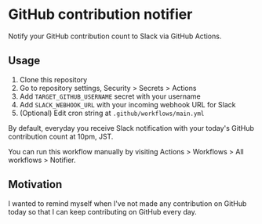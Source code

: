 # GitHub contribution notifier

Notify your GitHub contribution count to Slack via GitHub Actions.

## Usage

1. Clone this repository
2. Go to repository settings, Security > Secrets > Actions
3. Add `TARGET_GITHUB_USERNAME` secret with your username
4. Add `SLACK_WEBHOOK_URL` with your incoming webhook URL for Slack
5. (Optional) Edit cron string at `.github/workflows/main.yml`

By default, everyday you receive Slack notification with your today's GitHub contribution count at 10pm, JST.

You can run this workflow manually by visiting Actions > Workflows > All workflows > Notifier.

## Motivation

I wanted to remind myself when I've not made any contribution on GitHub today so that I can keep contributing on GitHub every day.
